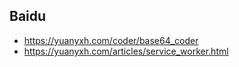 ## Baidu

- https://yuanyxh.com/coder/base64_coder
- https://yuanyxh.com/articles/service_worker.html
